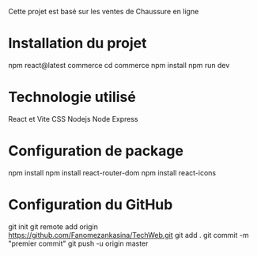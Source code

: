 Cette projet est basé sur les ventes de Chaussure en ligne

# Installation du projet
npm react@latest commerce 
cd commerce
npm install
npm run dev

# Technologie utilisé
React et Vite
CSS 
Nodejs
Node Express

# Configuration de package
npm install
npm install react-router-dom
npm install react-icons

# Configuration du GitHub
git init
git remote add origin https://github.com/Fanomezankasina/TechWeb.git
git add .
git commit -m "premier commit"
git push -u origin master 
